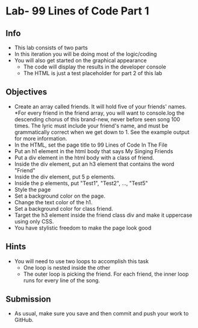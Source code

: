 # Lab- 99 Lines of Code Part 1

## Info

* This lab consists of two parts
* In this iteration you will be doing most of the logic/coding
* You will also get started on the graphical appearance
    * The code will display the results in the developer console
    * The HTML is just a test placeholder for part 2 of this lab
## Objectives
* Create an array called friends. It will hold five of your friends' names.
*For every friend in the friend array, you will want to console.log the descending chorus of this brand-new, never before seen song 100 times. The lyric must include your friend's name, and must be grammatically correct when we get down to 1. See the example output for more information.
* In the HTML, set the page title to 99 Lines of Code In The File
* Put an h1 element in the html body that says My Singing Friends
* Put a div element in the html body with a class of friend.
* Inside the div element, put an h3 element that contains the word "Friend"
* Inside the div element, put 5 p elements.
* Inside the p elements, put "Test1", "Test2", ..., "Test5"
* Style the page
* Set a background color on the page.
* Change the text color of the h1.
* Set a background color for class friend.
* Target the h3 element inside the friend class div and make it uppercase using only CSS.
* You have stylistic freedom to make the page look good

## Hints
* You will need to use two loops to accomplish this task
    * One loop is nested inside the other
    * The outer loop is picking the friend. For each friend, the inner loop runs for every line of the song.
## Submission
* As usual, make sure you save and then commit and push your work to GitHub.